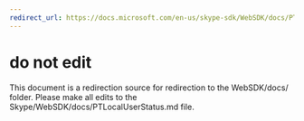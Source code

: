 ```yaml
---
redirect_url: https://docs.microsoft.com/en-us/skype-sdk/WebSDK/docs/PTLocalUserStatus
---
```

# do not edit
This document is a redirection source for redirection to the WebSDK/docs/ folder. Please make all edits to the Skype/WebSDK/docs/PTLocalUserStatus.md file.

